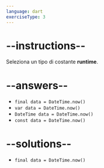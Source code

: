 ```yaml
---
language: dart
exerciseType: 3
---
```


# --instructions--

Seleziona un tipo di costante __runtime__.

# --answers--

- `final data = DateTime.now()`
- `var data = DateTime.now()`
- `DateTime data = DateTime.now()`
- `const data = DateTime.now()`

# --solutions--

- `final data = DateTime.now()`
